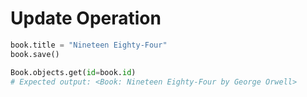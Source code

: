# Update Operation

```python
book.title = "Nineteen Eighty-Four"
book.save()

Book.objects.get(id=book.id)
# Expected output: <Book: Nineteen Eighty-Four by George Orwell>